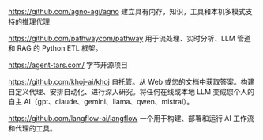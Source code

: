 


https://github.com/agno-agi/agno 建立具有内存，知识，工具和本机多模式支持的推理代理


https://github.com/pathwaycom/pathway  用于流处理、实时分析、LLM 管道和 RAG 的 Python ETL 框架。


https://agent-tars.com/  字节开源项目


https://github.com/khoj-ai/khoj  自托管。从 Web 或您的文档中获取答案。构建自定义代理、安排自动化、进行深入研究。将任何在线或本地 LLM 变成您个人的自主 AI（gpt、claude、gemini、llama、qwen、mistral）。


https://github.com/langflow-ai/langflow 一个用于构建、部署和运行 AI 工作流和代理的工具。